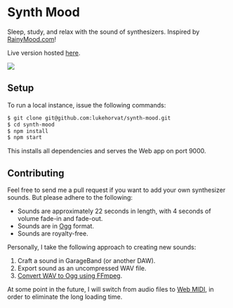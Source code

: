 # Synth Mood

Sleep, study, and relax with the sound of synthesizers. Inspired by [RainyMood.com](http://rainymood.com)!

Live version hosted [here](https://synth.js.org).

![](https://i.imgur.com/YNpOpz9.gif)

## Setup

To run a local instance, issue the following commands:

```bash
$ git clone git@github.com:lukehorvat/synth-mood.git
$ cd synth-mood
$ npm install
$ npm start
```

This installs all dependencies and serves the Web app on port 9000.

## Contributing

Feel free to send me a pull request if you want to add your own synthesizer sounds. But please adhere to the following:

- Sounds are approximately 22 seconds in length, with 4 seconds of volume fade-in and fade-out.
- Sounds are in [Ogg](https://en.wikipedia.org/wiki/Ogg) format.
- Sounds are royalty-free.

Personally, I take the following approach to creating new sounds:

1. Craft a sound in GarageBand (or another DAW).
2. Export sound as an uncompressed WAV file.
3. [Convert WAV to Ogg using FFmpeg](/wav2ogg.sh).

At some point in the future, I will switch from audio files to [Web MIDI](https://www.w3.org/TR/webmidi/), in order to eliminate the long loading time.
